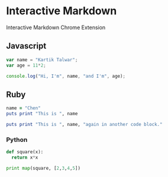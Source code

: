 # Interactive Markdown

Interactive Markdown Chrome Extension


## Javascript

```js
var name = "Kartik Talwar";
var age = 11*2;

console.log("Hi, I'm", name, "and I'm", age);
```

## Ruby

```ruby
name = "Chen"
puts print "This is ", name
```


```ruby
puts print "This is ", name, "again in another code block."
```


### Python

```python
def square(x):
  return x*x

print map(square, [2,3,4,5])
```
